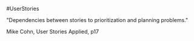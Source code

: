 #UserStories

"Dependencies between stories to prioritization and planning problems."

Mike Cohn, User Stories Applied, p17